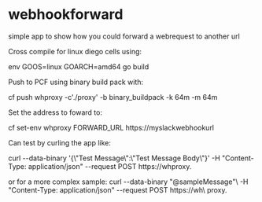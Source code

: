 # webhookforward
simple app to show how you could forward a webrequest to another url
<p>
Cross compile for linux diego cells using:
  <p>
env GOOS=linux GOARCH=amd64 go build
    <p>
Push to PCF using binary build pack with:
      <p>
cf push whproxy -c'./proxy' -b binary_buildpack -k 64m -m 64m

Set the address to foward to:

cf set-env whproxy FORWARD_URL https://myslackwebhookurl

<p>
  Can test by curling the app like:
  <p>
  curl --data-binary '{\"Test Message\":\"Test Message Body\"}'  -H "Content-Type: application/json" --request POST https://whproxy.<Apps Route>
<p>
or for a more complex sample:
curl --data-binary "@sampleMessage"\
  -H "Content-Type: application/json" --request POST https://wh\
proxy.<Apps Route>